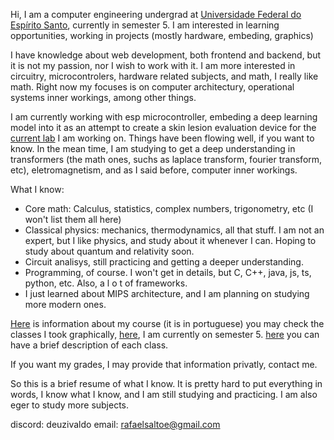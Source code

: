 Hi, I am a computer engineering undergrad at [Universidade Federal do Espírito Santo](https://en.wikipedia.org/wiki/Federal_University_of_Esp%C3%ADrito_Santo),
currently in semester 5. I am interested in learning opportunities, working in projects (mostly hardware, embeding, graphics)

I have knowledge about web development, both frontend and backend, but it is not my passion, nor I wish to work with it. I am more interested in circuitry,
microcontrolers, hardware related subjects, and math, I really like math. Right now my focuses is on computer architectury, operational systems inner workings, among other things.

I am currently working with esp microcontroller, embeding a deep learning model into it as an attempt to create a skin lesion evaluation device for the [current
lab](https://life.inf.ufes.br) I am working on. Things have been flowing well, if you want to know. 
In the mean time, I am studying to get a deep understanding in transformers (the math ones, suchs as laplace transform, fourier transform, etc), eletromagnetism,
and as I said before, computer inner workings.

What I know: 

- Core math: Calculus, statistics, complex numbers, trigonometry, etc  (I won't list them all here)
- Classical physics: mechanics, thermodynamics, all that stuff. I am not an expert, but I
  like physics, and study about it whenever I can. Hoping to study about quantum and relativity soon.
- Circuit analisys, still practicing and getting a deeper understanding.
- Programming, of course. I won't get in details, but C, C++, java, js, ts, python, etc. Also, a  l o t  of frameworks.
- I just learned about MIPS architecture, and I am planning on studying more modern ones.

[Here](https://informatica.ufes.br/sites/informatica.ufes.br/files/field/anexo/ppc-engcomp-2022-rev-fev-2025.pdf) is information about my course (it is in portuguese) 
you may check the classes I took graphically, [here](https://drive.google.com/file/d/1TA8ZmzK8Y2KaSyATYYQK3tRy-btoLLwd/view), I am currently on semester 5.
[here](https://drive.google.com/file/d/1LE0NyNKazTgPKrl5KxRgW117ckUPPa0h/view) you can have a brief description of each class.

If you want my grades, I may provide that information privatly, contact me.

So this is a brief resume of what I know. It is pretty hard to put everything in words, I know what I know, and I am still studying and practicing.
I am also eger to study more subjects.

discord: deuzivaldo
email: rafaelsaltoe@gmail.com
